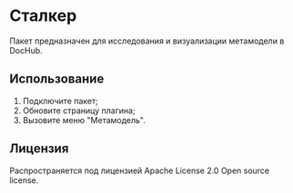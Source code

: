 # Сталкер

Пакет предназначен для исследования и визуализации метамодели в DocHub.

## Использование

1. Подключите пакет;
2. Обновите страницу плагина;
3. Вызовите меню "Метамодель".

## Лицензия

Распространяется под лицензией Apache License 2.0 Open source license.


